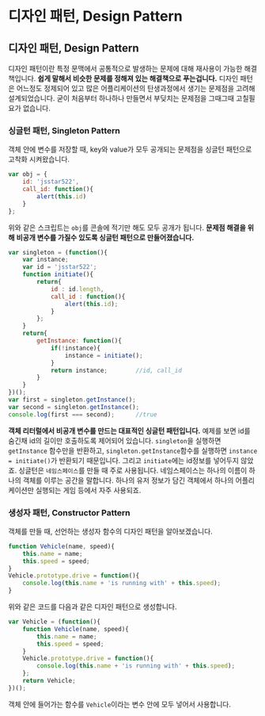 # 디자인 패턴, Design Pattern

## 디자인 패턴, Design Pattern

디자인 패턴이란 특정 문맥에서 공통적으로 발생하는 문제에 대해 재사용이 가능한 해결책입니다. **쉽게 말해서 비슷한 문제를 정해져 있는 해결책으로 푸는겁니다.** 디자인 패턴은 어느정도 정제되어 있고 많은 어플리케이션의 탄생과정에서 생기는 문제점을 고려해 설계되었습니다. 굳이 처음부터 하나하나 만들면서 부딪치는 문제점을 그때그때 고칠필요가 없습니다. 

### 싱글턴 패턴, Singleton Pattern

객체 안에 변수를 저장할 때, key와 value가 모두 공개되는 문제점을 싱글턴 패턴으로 고착화 시켜왔습니다.

```javascript
var obj = {
    id: 'jsstar522',
    call_id: function(){
        alert(this.id)
    }
};
```

위와 같은 스크립트는 `obj`를 콘솔에 적기만 해도 모두 공개가 됩니다. **문제점 해결을 위해 비공개 변수를 가질수 있도록 싱글턴 패턴으로 만들어졌습니다.**

```javascript
var singleton = (function(){
    var instance;
    var id = 'jsstar522';
    function initiate(){
        return{
            id : id.length,
            call_id : function(){
                alert(this.id);
            }
        };
    }
    return{
        getInstance: function(){
            if(!instance){
                instance = initiate();
            }
            return instance;		//id, call_id
        }
    }
})();
var first = singleton.getInstance();
var second = singleton.getInstance();
console.log(first === second);		//true
```

**객체 리터럴에서 비공개 변수를 만드는 대표적인 싱글턴 패턴입니다.** 예제를 보면 id를 숨긴채 id의 길이만 호출하도록 제어되어 있습니다. `singleton`을 실행하면 `getInstance` 함수만을 반환하고, `singleton.getInstance`함수를 실행하면 `instance = initiate()`가 반환되기 때문입니다. 그리고 `initiate`에는 id정보를 넣어두지 않았죠. 싱글턴은 `네임스페이스`를 만들 때 주로 사용됩니다. 네임스페이스는 하나의 이름이 하나의 객체를 이루는 공간을 말합니다. 하나의 유저 정보가 담긴 객체에서 하나의 어플리케이션만 실행되는 게임 등에서 자주 사용되죠. 

### 생성자 패턴, Constructor Pattern

객체를 만들 때, 선언하는 생성자 함수의 디자인 패턴을 알아보겠습니다. 

```javascript
function Vehicle(name, speed){
    this.name = name;
    this.speed = speed;
}
Vehicle.prototype.drive = function(){
    console.log(this.name + 'is running with' + this.speed);
}
```

위와 같은 코드를 다음과 같은 디자인 패턴으로 생성합니다.

```javascript
var Vehicle = (function(){
    function Vehicle(name, speed){
        this.name = name;
        this.speed = speed;
    }
    Vehicle.prototype.drive = function(){
    	console.log(this.name + 'is running with' + this.speed);
    };
    return Vehicle;
})();
```

객체 안에 들어가는 함수를 `Vehicle`이라는 변수 안에 모두 넣어서 사용합니다. 